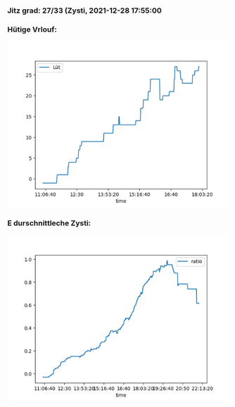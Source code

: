 ### Jitz grad: 27/33 (Zysti, 2021-12-28 17:55:00

### Hütige Vrlouf:
![Graph](Today.png)

### E durschnittleche Zysti:
![Graph](Zysti.png)